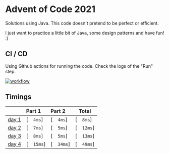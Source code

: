 # Advent of Code 2021

Solutions using Java. This code doesn't pretend to be perfect or efficient. 

I just want to practice a little bit of Java, some design patterns and have fun! :)

## CI / CD
Using Github actions for running the code. Check the logs of the "Run" step.

[![workflow](https://github.com/imdany/AdventOfCode2021/actions/workflows/maven.yml/badge.svg)](https://github.com/imdany/AdventOfCode2021/actions/workflows/maven.yml)

## Timings 

|                                                | Part 1    | Part 2    | Total      |
|:-----------------------------------------------|:----------|:----------|------------|
| [day 1](https://adventofcode.com/2021/day/1)   | [`  4ms`] | [`  4ms`] | [`  8ms`]  |
| [day 2](https://adventofcode.com/2021/day/2)   | [`  7ms`] | [`  5ms`] | [`  12ms`] |
| [day 3](https://adventofcode.com/2021/day/3)   | [`  8ms`] | [`  5ms`] | [`  13ms`] |
| [day 4](https://adventofcode.com/2021/day/4)   | [`  15ms`] | [`  34ms`] | [`  49ms`] |


